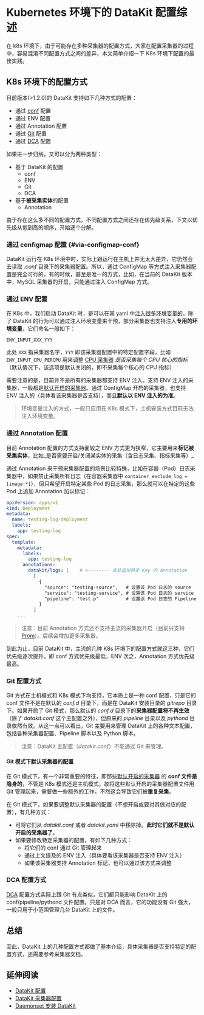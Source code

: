 # Kubernetes 环境下的 DataKit 配置综述

在 k8s 环境下，由于可能存在多种采集器的配置方式，大家在配置采集器的过程中，容易混淆不同配置方式之间的差异，本文简单介绍一下 K8s 环境下配置的最佳实践。

## K8s 环境下的配置方式

目前版本(>1.2.0)的 DataKit 支持如下几种方式的配置：

- 通过 [conf]() 配置
- 通过 ENV 配置
- 通过 Annotation 配置
- 通过 [Git](datakit-conf#90362fd0) 配置
- 通过 [DCA](dca) 配置

如果进一步归纳，又可以分为两种类型：

- 基于 DataKit 的配置
	- conf
	- ENV
	- Git
	- DCA
- 基于**被采集实体**的配置
	- Annotation

由于存在这么多不同的配置方式，不同配置方式之间还存在优先级关系，下文以优先级从低到高的顺序，开始逐个分解。

### 通过 configmap 配置 {#via-configmap-conf}

DataKit 运行在 K8s 环境中时，实际上跟运行在主机上并无太大差异，它仍然会去读取 _.conf_ 目录下的采集器配置。所以，通过 ConfigMap 等方式注入采集器配置是完全可行的，有的时候，甚至是唯一的方式，比如，在当前的 DataKit 版本中，MySQL 采集器的开启，只能通过注入 ConfigMap 方式。

### 通过 ENV 配置

在 K8s 中，我们启动 DataKit 时，是可以在其 yaml 中[注入很多环境变量的](datakit-daemonset-deploy#00c8a780)。除了 DataKit 的行为可以通过注入环境变量来干预，部分采集器也支持注入**专用的环境变量**，它们命名一般如下：

```shell
ENV_INPUT_XXX_YYY
```

此处 `XXX` 指采集器名字，`YYY` 即该采集器配置中的特定配置字段，比如 `ENV_INPUT_CPU_PERCPU` 用来调整 [CPU 采集器](cpu) _是否采集每个 CPU 核心的指标_（默认情况下，该选项是默认关闭的，即不采集每个核心的 CPU 指标）

需要注意的是，目前并不是所有的采集器都支持 ENV 注入。支持 ENV 注入的采集器，一般都是[默认开启的采集器](datakit-input-conf#764ffbc2)。通过 ConfigMap 开启的采集器，也支持 ENV 注入的（具体看该采集器是否支持），而且**默认以 ENV 注入的为准**。

> 环境变量注入的方式，一般只应用在 K8s 模式下，主机安装方式目前无法注入环境变量。

### 通过 Annotation 配置

目前 Annotation 配置的方式支持面较之 ENV 方式更为狭窄，它主要用来**标记被采集实体**，比如_是否需要开启/关闭某实体的采集（含日志采集、指标采集等）_

通过 Annotation 来干预采集器配置的场景比较特殊，比如在容器（Pod）日志采集器中，如果禁止采集所有日志（在容器采集器中 `container_exclude_log = [image:*]`），但只希望开启特定某些 Pod 的日志采集，那么就可以在特定的这些 Pod 上追加 Annotation 加以标记：

```yaml
apiVersion: apps/v1
kind: Deployment
metadata:
  name: testing-log-deployment
  labels:
    app: testing-log
spec:
  template:
    metadata:
      labels:
        app: testing-log
      annotations:
        datakit/logs: |    # <-------- 此处追加特定 Key 的 Annotation
          [
            {
              "source": "testing-source",   # 设置该 Pod 日志的 source
              "service": "testing-service", # 设置该 Pod 日志的 service
              "pipeline": "test.p"          # 设置该 Pod 日志的 Pipeline
            }
          ]
	...
```

> 注意：目前 Annotation 方式还不支持主流的采集器开启（目前只支持 [Prom](prom)）。后续会增加更多采集器。

到此为止，目前 DataKit 中，主流的几种 K8s 环境下的配置方式就这三种，它们优先级逐次提升，即 conf 方式优先级最低，ENV 次之，Annotation 方式优先级最高。

### Git 配置方式

Git 方式在主机模式和 K8s 模式下均支持，它本质上是一种 conf 配置，只是它的 conf 文件不是在默认的 _conf.d_ 目录下，而是在 DataKit 安装目录的 _gitrepo_ 目录下。如果开启了 Git 模式，那么默认的 _conf.d_ 目录下的**采集器配置将不再生效**（除了 _datakit.conf_ 这个主配置之外），但原来的 _pipeline_ 目录以及 _pythond_ 目录依然有效。从这一点可以看出，Git 主要用来管理 DataKit 上的各种文本配置，包括各种采集器配置、Pipeline 脚本以及 Python 脚本。

> 注意：DataKit 主配置（_datakit.conf_）不能通过 Git 来管理。

#### Git 模式下默认采集器的配置

在 Git 模式下，有一个非常重要的特征，即那些[默认开启的采集器](datakit-input-conf#764ffbc2) 的 **conf 文件是隐身的**，不管是 K8s 模式还是主机模式，故将这些默认开启的采集器配置文件用 Git 管理起来，需要做一些额外的工作，不然这会导致它们被**重复采集**。

在 Git 模式下，如果要调整默认采集器的配置（不想开启或要对其做对应的配置），有几种方式：

- 可将它们从 _datakit.conf_ 或者 _datakit.yaml_ 中移除掉。**此时它们就不是默认开启的采集器了**。
-	如果要修改特定采集器的配置，有如下几种方式：
	- 将它们的 conf 通过 Git 管理起来
	- 通过上文提及的 ENV 注入（具体要看该采集器是否支持 ENV 注入）
	- 如果该采集器支持 Annotation 标记，也可以通过该方式来调整

### DCA 配置方式

[DCA](dca) 配置方式实际上跟 Git 有点类似，它们都只能影响 DataKit 上的 conf/pipeline/pythond 文件配置。只是对 DCA 而言，它的功能没有 Git 强大，一般只用于小范围管理几台 DataKit 上的文件。

## 总结

至此，DataKit 上的几种配置方式都做了基本介绍，具体采集器是否支持特定的配置方式，还需要参考采集器文档。

## 延伸阅读

- [DataKit 配置](datakit-conf) 
- [DataKit 采集器配置](datakit-input-conf) 
- [Daemonset 安装 DataKit](datakit-daemonset-deploy)
